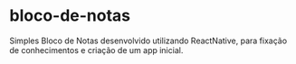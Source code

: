 # bloco-de-notas
Simples Bloco de Notas desenvolvido utilizando ReactNative, para fixação de conhecimentos e criação de um app inicial.
